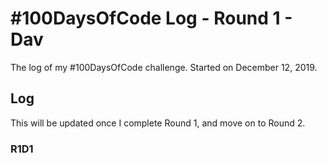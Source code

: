 # #100DaysOfCode Log - Round 1 - Dav

The log of my #100DaysOfCode challenge. Started on December 12, 2019.

## Log
This will be updated once I complete Round 1, and move on to Round 2.

### R1D1 
